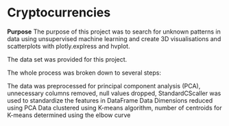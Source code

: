 # Cryptocurrencies



**Purpose**
The purpose of this project was to search for unknown patterns in data using unsupervised machine learning and create 3D visualisations and scatterplots with plotly.explress and hvplot.

The data set was provided for this project.

The whole process was broken down to several steps:

The data was preprocessed for principal component analysis (PCA), unnecessary columns removed, null values dropped, StandardCScaller was used to standardize the features in DataFrame
Data Dimensions reduced using PCA
Data clustered using K-means algorithm, number of centroids for K-means determined using the elbow curve
